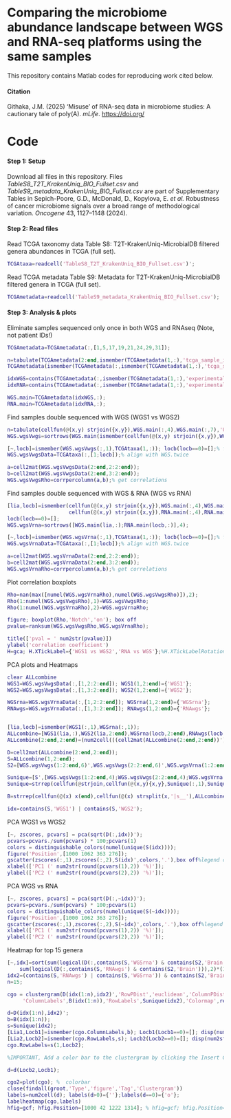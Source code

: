 # Comparing the microbiome abundance landscape between WGS and RNA-seq platforms using the same samples
This repository contains Matlab codes for reproducing work cited below. 
#### Citation
Githaka, J.M. (2025) ‘Misuse’ of RNA-seq data in microbiome studies: A cautionary tale of poly(A). *mLife*. https://doi.org/ 

# Code
#### Step 1: Setup
Download all files in this repository.
Files *TableS8_T2T_KrakenUniq_BIO_Fullset.csv* and *TableS9_metadata_KrakenUniq_BIO_Fullset.csv* are part of Supplementary Tables in Sepich-Poore, G.D., McDonald, D., Kopylova, E. *et al.* Robustness of cancer microbiome signals over a broad range of methodological variation. *Oncogene* 43, 1127–1148 (2024).
#### Step 2: Read files
Read TCGA taxonomy data Table S8: T2T-KrakenUniq-MicrobialDB filtered genera abundances in TCGA (full set).
``` MATLAB
TCGAtaxa=readcell('TableS8_T2T_KrakenUniq_BIO_Fullset.csv')';
```
Read TCGA metadata Table S9: Metadata for T2T-KrakenUniq-MicrobialDB filtered genera in TCGA (full set).
``` MATLAB
TCGAmetadata=readcell('TableS9_metadata_KrakenUniq_BIO_Fullset.csv');
```
#### Step 3: Analysis & plots
Eliminate samples sequenced only once in both WGS and RNAseq (Note, not patient IDs!)
``` MATLAB
TCGAmetadata=TCGAmetadata(:,[1,5,17,19,21,24,29,31]);

n=tabulate(TCGAmetadata(2:end,ismember(TCGAmetadata(1,:),'tcga_sample_id')));% find number of time sample appears
TCGAmetadata(ismember(TCGAmetadata(:,ismember(TCGAmetadata(1,:),'tcga_sample_id')),n(cell2mat(n(:,2))<2,1)),:)=[];% must appear at least twice

idxWGS=contains(TCGAmetadata(:,ismember(TCGAmetadata(1,:),'experimental_strategy')),{'WGS'}); %index  WGS samples
idxRNA=contains(TCGAmetadata(:,ismember(TCGAmetadata(1,:),'experimental_strategy')),{'RNA-Seq'}); % index RNA samples

WGS.main=TCGAmetadata(idxWGS,:);
RNA.main=TCGAmetadata(idxRNA,:);
```

Find samples double sequenced with WGS (WGS1 vs WGS2)
``` MATLAB
n=tabulate(cellfun(@(x,y) strjoin({x,y}),WGS.main(:,4),WGS.main(:,7),'UniformOutput',false));
WGS.wgsVwgs=sortrows(WGS.main(ismember(cellfun(@(x,y) strjoin({x,y}),WGS.main(:,4),WGS.main(:,7),'UniformOutput',false), n(cell2mat(n(:,2))==2,1)),:),4);

[~,locb]=ismember(WGS.wgsVwgs(:,1),TCGAtaxa(1,:)); locb(locb==0)=[];% find the pairs from metadata file
WGS.wgsVwgsData=TCGAtaxa(:,[1;locb]);% align with WGS.twice

a=cell2mat(WGS.wgsVwgsData(2:end,2:2:end));
b=cell2mat(WGS.wgsVwgsData(2:end,3:2:end));
WGS.wgsVwgsRho=corrpercolumn(a,b);% get correlations
```
Find samples double sequenced with WGS & RNA (WGS vs RNA)
``` MATLAB
[lia,locb]=ismember(cellfun(@(x,y) strjoin({x,y}),WGS.main(:,4),WGS.main(:,7),'UniformOutput',false),...
                    cellfun(@(x,y) strjoin({x,y}),RNA.main(:,4),RNA.main(:,7),'UniformOutput',false));
locb(locb==0)=[];
WGS.wgsVrna=sortrows([WGS.main(lia,:);RNA.main(locb,:)],4);

[~,locb]=ismember(WGS.wgsVrna(:,1),TCGAtaxa(1,:)); locb(locb==0)=[];% find the pairs from metadata file
WGS.wgsVrnaData=TCGAtaxa(:,[1;locb]);% align with WGS.twice

a=cell2mat(WGS.wgsVrnaData(2:end,2:2:end));
b=cell2mat(WGS.wgsVrnaData(2:end,3:2:end));
WGS.wgsVrnaRho=corrpercolumn(a,b);% get correlations
```

Plot correlation boxplots
``` MATLAB
Rho=nan(max([numel(WGS.wgsVrnaRho),numel(WGS.wgsVwgsRho)]),2);
Rho(1:numel(WGS.wgsVwgsRho),1)=WGS.wgsVwgsRho;
Rho(1:numel(WGS.wgsVrnaRho),2)=WGS.wgsVrnaRho;

figure; boxplot(Rho,'Notch','on'); box off
pvalue=ranksum(WGS.wgsVwgsRho,WGS.wgsVrnaRho);

title(['pval = ' num2str(pvalue)])
ylabel('correlation coefficient')
H=gca; H.XTickLabel={'WGS1 vs WGS2','RNA vs WGS'};%H.XTickLabelRotation=90;
```
PCA plots and Heatmaps
``` MATLAB
clear ALLcombine
WGS1=WGS.wgsVwgsData(:,[1,2:2:end]); WGS1(1,2:end)={'WGS1'};
WGS2=WGS.wgsVwgsData(:,[1,3:2:end]); WGS2(1,2:end)={'WGS2'};

WGSrna=WGS.wgsVrnaData(:,[1,2:2:end]); WGSrna(1,2:end)={'WGSrna'};
RNAwgs=WGS.wgsVrnaData(:,[1,3:2:end]); RNAwgs(1,2:end)={'RNAwgs'};


[lia,locb]=ismember(WGS1(:,1),WGSrna(:,1)); 
ALLcombine=[WGS1(lia,:),WGS2(lia,2:end),WGSrna(locb,2:end),RNAwgs(locb,2:end)];
ALLcombine(2:end,2:end)=(num2cell(((cell2mat(ALLcombine(2:end,2:end))').*100)./(sum(cell2mat(ALLcombine(2:end,2:end))))'))';%normalize

D=cell2mat(ALLcombine(2:end,2:end));
S=ALLcombine(1,2:end);
S2=[WGS.wgsVwgs(1:2:end,6)',WGS.wgsVwgs(2:2:end,6)',WGS.wgsVrna(1:2:end,6)',WGS.wgsVrna(2:2:end,6)']; % primary site

Sunique=[S',[WGS.wgsVwgs(1:2:end,4);WGS.wgsVwgs(2:2:end,4);WGS.wgsVrna(1:2:end,4);WGS.wgsVrna(2:2:end,4)]];
Sunique=strrep(cellfun(@strjoin,cellfun(@(x,y){x,y},Sunique(:,1),Sunique(:,2),'UniformOutput',false),'UniformOutput',false),' ',':-')';

B=strrep(cellfun(@(x) x(end),cellfun(@(x) strsplit(x,'|s__'),ALLcombine(2:end,1),'UniformOutput',false)),'_',' ');

idx=contains(S,'WGS1') | contains(S,'WGS2');
```
PCA WGS1 vs WGS2
``` MATLAB
[~, zscores, pcvars] = pca(sqrt(D(:,idx))');
pcvars=pcvars./sum(pcvars) * 100;pcvars(1)
colors = distinguishable_colors(numel(unique(S(idx))));
figure('Position',[1000 1062 363 276]);
gscatter(zscores(:,1),zscores(:,2),S(idx)',colors,'.'),box off%legend off
xlabel(['PC1 (' num2str(round(pcvars(1),2)) '%)']);
ylabel(['PC2 (' num2str(round(pcvars(2),2)) '%)']);
```
PCA WGS vs RNA
``` MATLAB
[~, zscores, pcvars] = pca(sqrt(D(:,~idx))');
pcvars=pcvars./sum(pcvars) * 100;pcvars(1)
colors = distinguishable_colors(numel(unique(S(~idx))));
figure('Position',[1000 1062 363 276]);
gscatter(zscores(:,1),zscores(:,2),S(~idx)',colors,'.'),box off%legend off
xlabel(['PC1 (' num2str(round(pcvars(1),2)) '%)']);
ylabel(['PC2 (' num2str(round(pcvars(2),2)) '%)']);
```
Heatmap for top 15 genera
``` MATLAB
[~,idx]=sort(sum(logical(D(:,contains(S,'WGSrna') & contains(S2,'Brain'))),2)*(100/sum(contains(S,'WGSrna') & contains(S2,'Brain')))-...
    sum(logical(D(:,contains(S,'RNAwgs') & contains(S2,'Brain'))),2)*(100/sum(contains(S,'RNAwgs') & contains(S2,'Brain'))),'descend');
idx2=(contains(S,'RNAwgs') | contains(S,'WGSrna')) & contains(S2,'Brain');
n=15;

cgo = clustergram(D(idx(1:n),idx2)','RowPDist','euclidean','ColumnPDist','euclidean','Linkage','ward',...
     'ColumnLabels',B(idx(1:n)),'RowLabels',Sunique(idx2),'Colormap',redbluecmap(11));%,'ImputeFun', @knnimpute);%,'Symmetric',false, 'ColumnLabels',G

d=D(idx(1:n),idx2)';
b=B(idx(1:n));
s=Sunique(idx2);
[Lia1,Locb1]=ismember(cgo.ColumnLabels,b); Locb1(Locb1==0)=[]; disp(num2str([numel(Locb1),sum(Lia1)]))
[Lia2,Locb2]=ismember(cgo.RowLabels,s); Locb2(Locb2==0)=[]; disp(num2str([numel(Locb2),sum(Lia2)]))
cgo.RowLabels=s(1,Locb2);

%IMPORTANT, Add a color bar to the clustergram by clicking the Insert Colorbar button on the toolbar.

d=d(Locb2,Locb1);

cgo2=plot(cgo); %  colorbar
close(findall(groot,'Type','figure','Tag','Clustergram'))
labels=num2cell(d); labels(d>0)={''};labels(d==0)={'o'};
labelheatmap(cgo,labels)
hfig=gcf; hfig.Position=[1000 42 1222 1314]; % hfig=gcf; hfig.Position=[1000 42 366 1314];
```
